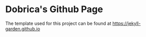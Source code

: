 # Dobrica's Github Page


The template used for this project can be found at https://jekyll-garden.github.io

